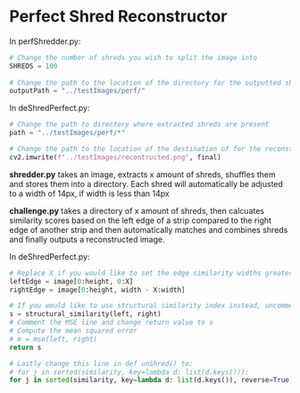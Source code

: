 # Perfect Shred Reconstructor

In perfShredder.py:

```python
# Change the number of shreds you wish to split the image into
SHREDS = 100
  
# Change the path to the location of the directory for the outputted shreds
outputPath = "../testImages/perf/"
```


In deShredPerfect.py:

```python
# Change the path to directory where extracted shreds are present
path = "../testImages/perf/*"

# Change the path to the location of the destination of for the reconstructed image
cv2.imwrite(f"../testImages/recontructed.png", final)
```


**shredder.py** takes an image, extracts x amount of shreds, shuffles them and stores them into a directory. Each shred will automatically be adjusted to a width of 14px, if width is less than 14px


**challenge.py** takes a directory of x amount of shreds, then calcuates similarity scores based on the left edge of a strip compared to the right edge of another strip and then automatically matches and combines shreds and finally outputs a reconstructed image.


In deShredPerfect.py:

```python
# Replace X if you would like to set the edge similarity widths greater than 1
leftEdge = image[0:height, 0:X]   
rightEdge = image[0:height, width - X:width]

# If you would like to use structural similarity index instead, uncomment this line:
s = structural_similarity(left, right)
# Comment the MSE line and change return value to s
# Compute the mean squared error 
# m = mse(left, right)
return s

# Lastly change this line in def unShred() to:
# for j in sorted(similarity, key=lambda d: list(d.keys())):
for j in sorted(similarity, key=lambda d: list(d.keys()), reverse=True):
```
